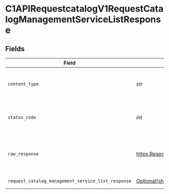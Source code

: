 # C1APIRequestcatalogV1RequestCatalogManagementServiceListResponse


## Fields

| Field                                                                                                                              | Type                                                                                                                               | Required                                                                                                                           | Description                                                                                                                        |
| ---------------------------------------------------------------------------------------------------------------------------------- | ---------------------------------------------------------------------------------------------------------------------------------- | ---------------------------------------------------------------------------------------------------------------------------------- | ---------------------------------------------------------------------------------------------------------------------------------- |
| `content_type`                                                                                                                     | *str*                                                                                                                              | :heavy_check_mark:                                                                                                                 | HTTP response content type for this operation                                                                                      |
| `status_code`                                                                                                                      | *int*                                                                                                                              | :heavy_check_mark:                                                                                                                 | HTTP response status code for this operation                                                                                       |
| `raw_response`                                                                                                                     | [httpx.Response](https://www.python-httpx.org/api/#response)                                                                       | :heavy_check_mark:                                                                                                                 | Raw HTTP response; suitable for custom response parsing                                                                            |
| `request_catalog_management_service_list_response`                                                                                 | [Optional[shared.RequestCatalogManagementServiceListResponse]](../../models/shared/requestcatalogmanagementservicelistresponse.md) | :heavy_minus_sign:                                                                                                                 | Successful response                                                                                                                |